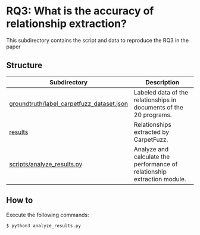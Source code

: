 # RQ3: What is the accuracy of relationship extraction?
This subdirectory contains the script and data to reproduce the RQ3 in the paper

## Structure

|Subdirectory|Description|
|----|----|
|[groundtruth/label_carpetfuzz_dataset.json](groundtruth/label_carpetfuzz_dataset.json)|Labeled data of the relationships in documents of the 20 programs.|
|[results](results)|Relationships extracted by CarpetFuzz.|
|[scripts/analyze_results.py](scripts/analyze_results.py)|Analyze and calculate the performance of relationship extraction module.|

## How to

Execute the following commands:

```
$ python3 analyze_results.py
```